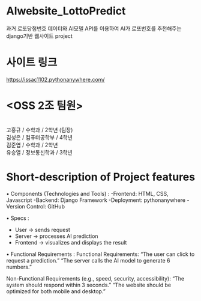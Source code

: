 # AIwebsite_LottoPredict
과거 로또당첨번호 데이터와 AI모델 API를 이용하여 AI가 로또번호를 추천해주는 django기반 웹사이트 project

# 사이트 링크
https://issac1102.pythonanywhere.com/

# <OSS 2조 팀원>
<br>고홍규 / 수학과 / 2학년 (팀장)
<br>김성은 / 컴퓨터공학부 / 4학년
<br>김준엽 / 수학과 / 2학년
<br>유승열 / 정보통신학과 / 3학년

# Short-description of Project features
• Components (Technologies and Tools) :
-Frontend: HTML, CSS, Javascript
-Backend: Django Framework
-Deployment: pythonanywhere
-Version Control: GitHub

• Specs :

- User → sends request
- Server → processes AI prediction
- Frontend → visualizes and displays the result

• Functional Requirements :
Functional Requirements:
“The user can click to request a prediction.”
“The server calls the AI model to generate 6 numbers.”

Non-Functional Requirements (e.g., speed, security, accessibility):
“The system should respond within 3 seconds.”
“The website should be optimized for both mobile and desktop.”
